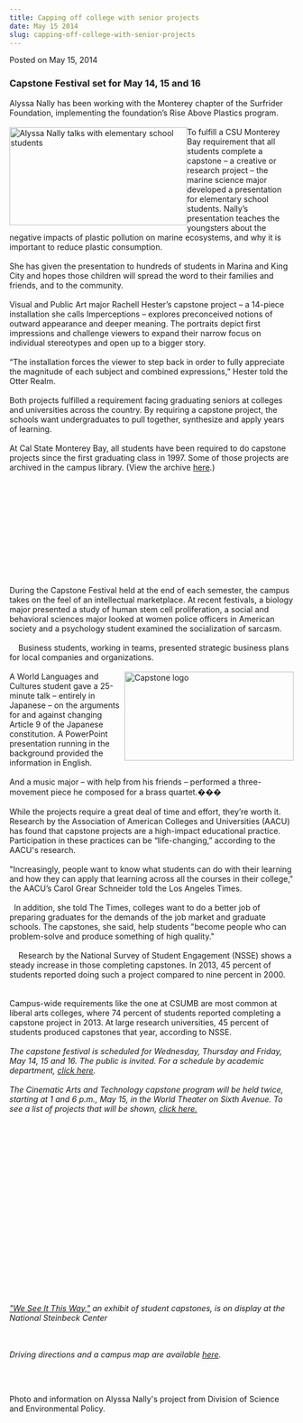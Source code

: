 ```yaml
---
title: Capping off college with senior projects
date: May 15 2014
slug: capping-off-college-with-senior-projects
---
```


 



<span class="date">Posted on May 15, 2014    </span>
<h3>Capstone Festival set for May 14, 15 and 16</h3>
<p>Alyssa Nally has been working with the Monterey chapter of the
Surfrider Foundation, implementing the foundation&#x2019;s Rise Above
Plastics program.<br>
<br>
<img alt="Alyssa Nally talks with elementary school students" src="https://news.csumb.edu/sites/default/files/65/attachments/news/images/plastic1_resize.jpg" style="width:315px; height:174px; float:left">To fulfill a CSU
Monterey Bay requirement that all students complete a capstone &#x2013; a
creative or research project &#x2013; the marine science major developed a
presentation for elementary school students. Nally&#x2019;s presentation
teaches the youngsters about the negative impacts of plastic
pollution on marine ecosystems, and why it is important to reduce
plastic consumption.<br>
<br>
She has given the presentation to hundreds of students in Marina
and King City and hopes those children will spread the word to
their families and friends, and to the community.<br>
<br>
Visual and Public Art major Rachell Hester&#x2019;s capstone project &#x2013; a
14-piece installation she calls Imperceptions &#x2013; explores
preconceived notions of outward appearance and deeper meaning. The
portraits depict first impressions and challenge viewers to expand
their narrow focus on individual stereotypes and open up to a
bigger story.<br>
<br>
&#x201C;The installation forces the viewer to step back in order to fully
appreciate the magnitude of each subject and combined expressions,&#x201D;
Hester told the Otter Realm.<br>
<br>
Both projects fulfilled a requirement facing graduating seniors at
colleges and universities across the country. By requiring a
capstone project, the schools want undergraduates to pull together,
synthesize and apply years of learning.<br>
<br>
At Cal State Monterey Bay, all students have been required to do
capstone projects since the first graduating class in 1997. Some of
those projects are archived in the campus library. (View the
archive <a href="https://capstone.csumb.edu" rel="nofollow">here</a>.)</br></br></br></br></br></br></br></br></br></br></img></br></br></p>
<p>During the Capstone Festival held at the end of each semester,
the campus takes on the feel of an intellectual marketplace. At
recent festivals, a biology major presented a study of human stem
cell proliferation, a social and behavioral sciences major looked
at women police officers in American society and a psychology
student examined the socialization of sarcasm.<br>
<br>
&#x2028;&#x2028;&#x2028;&#x2028;Business students, working in teams, presented strategic
business plans for local companies and organizations.&#x2028;&#x2028;&#x2028;&#x2028;<br>
<br>
<img alt="Capstone logo" src="https://news.csumb.edu/sites/default/files/65/attachments/news/images/seniorcapstone_0.jpg" style="width:300px; height:158px; float:right">A World Languages
and Cultures student gave a 25-minute talk &#x2013; entirely in Japanese &#x2013;
on the arguments for and against changing Article 9 of the Japanese
constitution. A PowerPoint presentation running in the background
provided the information in English.&#x2028;&#x2028;<br>
<br>
And a music major &#x2013; with help from his friends &#x2013; performed a
three-movement piece he composed for a brass quartet.&#xFFFD;&#xFFFD;&#xFFFD;&#x2028;&#x2028;&#x2028;<br>
<br>
While the projects require a great deal of time and effort, they&#x2019;re
worth it. Research by the Association of American Colleges and
Universities (AACU) has found that capstone projects are a
high-impact educational practice. Participation in these practices
can be &#x201C;life-changing,&#x201D; according to the AACU&apos;s research.<br>
<br>
&quot;Increasingly, people want to know what students can do with their
learning and how they can apply that learning across all the
courses in their college,&quot; the AACU&#x2019;s Carol Grear Schneider told
the Los Angeles Times.<br>
<br>
&#x2028;&#x2028;In addition, she told The Times, colleges want to do a better job
of preparing graduates for the demands of the job market and
graduate schools. The capstones, she said, help students &quot;become
people who can problem-solve and produce something of high
quality.&quot;<br>
<br>
&#x2028;&#x2028;&#x2028;&#x2028;Research by the National Survey of Student Engagement (NSSE)
shows a steady increase in those completing capstones. In 2013, 45
percent of students reported doing such a project compared to nine
percent in 2000.&#x2028;&#x2028;&#x2028;&#x2028;<br>
<br>
Campus-wide requirements like the one at CSUMB are most common at
liberal arts colleges, where 74 percent of students reported
completing a capstone project in 2013. At large research
universities, 45 percent of students produced capstones that year,
according to NSSE.<br>
<br>
<em>The capstone festival is scheduled for Wednesday, Thursday and
Friday, May 14, 15 and 16. The public is invited. For a schedule by
academic department, <a href="https://capstonefestival.csumb.edu" rel="nofollow">click here</a>.&#x2028;&#x2028;&#x2028;&#x2028;<br>
<br>
The Cinematic Arts and Technology capstone program will be held
twice, starting at 1 and 6 p.m., May 15, in the World Theater on
Sixth Avenue. To see a list of projects that will be shown,
<a href="https://tat.csumb.edu/spring-2014" rel="nofollow">click
here.</a></br></br></em></br></br></br></br></br></br></br></br></br></br></br></br></br></br></img></br></br></br></br></p>
<p><em><a href="../15/we-see-it-way.html" rel="nofollow">&quot;We See It
This Way,&quot;</a> an exhibit of student capstones, is on display at
the National Steinbeck Center</em></p>
<p><br>
<br>
<em>Driving directions and a campus map are available <a href="https://csumb.edu/maps" rel="nofollow">here</a>.&#x2028;</em></br></br></p>
<p>&#xA0;</p>
<p class="small">Photo and information on Alyssa Nally&apos;s project
from Division of Science and Environmental Policy.</p>





```
